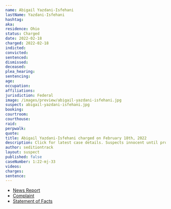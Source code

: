 ```yaml
---
name: Abigail Yazdani-Isfehani
lastName: Yazdani-Isfehani
hashtag:
aka:
residence: Ohio
status: Charged
date: 2022-02-18
charged: 2022-02-18
indicted:
convicted:
sentenced:
dismissed:
deceased:
plea_hearing:
sentencing:
age:
occupation:
affiliations:
jurisdiction: Federal
image: /images/preview/abigail-yazdani-isfehani.jpg
suspect: abigail-yazdani-isfehani.jpg
booking:
courtroom:
courthouse:
raid:
perpwalk:
quote:
title: Abigail Yazdani-Isfehani charged on February 18th, 2022
description: Click for latest case details. Suspects innocent until proven guilty.
author: seditiontrack
layout: suspect
published: false
caseNumber: 1:22-mj-33
videos:
charges:
sentence:
---
```


- [News Report]()
- [Complaint](https://www.justice.gov/usao-dc/case-multi-defendant/file/1477216/download)
- [Statement of Facts](https://www.justice.gov/usao-dc/case-multi-defendant/file/1477221/download)
